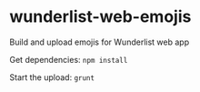 wunderlist-web-emojis
=====================

Build and upload emojis for Wunderlist web app

Get dependencies:  `npm install`

Start the upload: `grunt`
